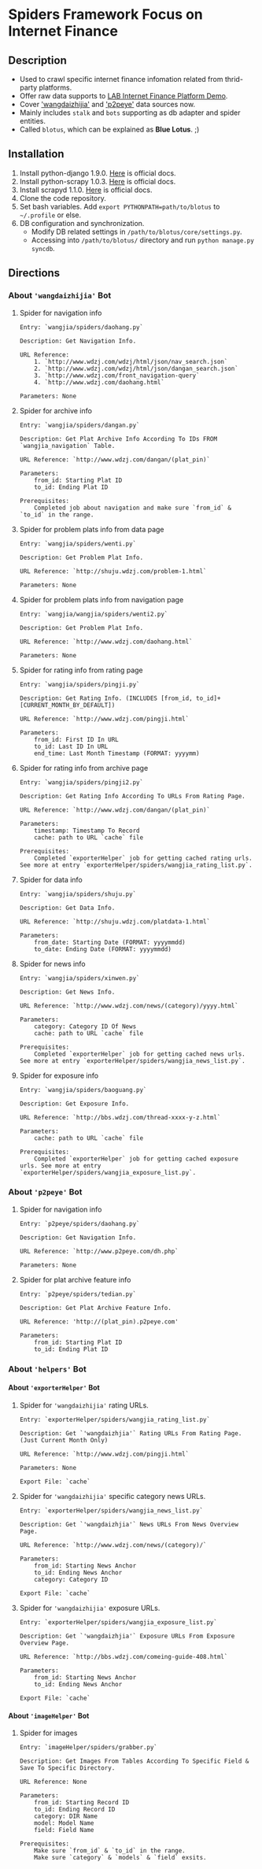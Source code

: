 Spiders Framework Focus on Internet Finance
=======


## Description

* Used to crawl specific internet finance infomation related from thrid-party platforms.
* Offer raw data supports to [LAB Internet Finance Platform Demo](http://10.214.192.66:8080/businessfbi_id/index/home).
* Cover ['wangdaizhijia'](http://www.wdzj.com/) and ['p2peye'](http://www.p2peye.com/) data sources now.
* Mainly includes `stalk` and `bots` supporting as db adapter and spider entities.
* Called `blotus`, which can be explained as __Blue Lotus__. ;)

## Installation

1. Install python-django 1.9.0. [Here](https://docs.djangoproject.com) is official docs.
2. Install python-scrapy 1.0.3. [Here](http://doc.scrapy.org)  is official docs.
3. Install scrapyd 1.1.0. [Here](https://scrapyd.readthedocs.org) is official docs. 
4. Clone the code repository.
5. Set bash variables. Add `export PYTHONPATH=path/to/blotus` to `~/.profile` or else.
6. DB configuration and synchronization.
	* Modify DB related settings in `/path/to/blotus/core/settings.py`.
	* Accessing into `/path/to/blotus/` directory and run `python manage.py syncdb`.

## Directions

### About `'wangdaizhijia'` Bot

1.  Spider for navigation info

		Entry: `wangjia/spiders/daohang.py`

		Description: Get Navigation Info.

		URL Reference:
			1. `http://www.wdzj.com/wdzj/html/json/nav_search.json`
			2. `http://www.wdzj.com/wdzj/html/json/dangan_search.json`
			3. `http://www.wdzj.com/front_navigation-query`
			4. `http://www.wdzj.com/daohang.html`

		Parameters: None

2.  Spider for archive info

		Entry: `wangjia/spiders/dangan.py`

		Description: Get Plat Archive Info According To IDs FROM `wangjia_navigation` Table.

		URL Reference: `http://www.wdzj.com/dangan/(plat_pin)`

		Parameters:
			from_id: Starting Plat ID
			to_id: Ending Plat ID

		Prerequisites:
			Completed job about navigation and make sure `from_id` & `to_id` in the range.

3.  Spider for problem plats info from data page

		Entry: `wangjia/spiders/wenti.py`

		Description: Get Problem Plat Info.

		URL Reference: `http://shuju.wdzj.com/problem-1.html`

		Parameters: None

4.  Spider for problem plats info from navigation page

		Entry: `wangjia/wangjia/spiders/wenti2.py`

		Description: Get Problem Plat Info.

		URL Reference: `http://www.wdzj.com/daohang.html`

		Parameters: None

5.  Spider for rating info from rating page

		Entry: `wangjia/spiders/pingji.py`

		Description: Get Rating Info. (INCLUDES [from_id, to_id]+[CURRENT_MONTH_BY_DEFAULT])

		URL Reference: `http://www.wdzj.com/pingji.html`

		Parameters:
			from_id: First ID In URL
			to_id: Last ID In URL
			end_time: Last Month Timestamp (FORMAT: yyyymm)

6.  Spider for rating info from archive page

		Entry: `wangjia/spiders/pingji2.py`

		Description: Get Rating Info According To URLs From Rating Page.

		URL Reference: `http://www.wdzj.com/dangan/(plat_pin)`

		Parameters:
			timestamp: Timestamp To Record
			cache: path to URL `cache` file

		Prerequisites:
			Completed `exporterHelper` job for getting cached rating urls. See more at entry `exporterHelper/spiders/wangjia_rating_list.py`.

7.  Spider for data info

		Entry: `wangjia/spiders/shuju.py`

		Description: Get Data Info.

		URL Reference: `http://shuju.wdzj.com/platdata-1.html`

		Parameters:
			from_date: Starting Date (FORMAT: yyyymmdd)
			to_date: Ending Date (FORMAT: yyyymmdd)

8.  Spider for news info

		Entry: `wangjia/spiders/xinwen.py`

		Description: Get News Info.

		URL Reference: `http://www.wdzj.com/news/(category)/yyyy.html`

		Parameters:
			category: Category ID Of News
			cache: path to URL `cache` file

		Prerequisites:
			Completed `exporterHelper` job for getting cached news urls. See more at entry `exporterHelper/spiders/wangjia_news_list.py`.

9.  Spider for exposure info

		Entry: `wangjia/spiders/baoguang.py`

		Description: Get Exposure Info.

		URL Reference: `http://bbs.wdzj.com/thread-xxxx-y-z.html`

		Parameters:
			cache: path to URL `cache` file

		Prerequisites:
			Completed `exporterHelper` job for getting cached exposure urls. See more at entry `exporterHelper/spiders/wangjia_exposure_list.py`.


### About `'p2peye'` Bot

1.  Spider for navigation info

		Entry: `p2peye/spiders/daohang.py`

		Description: Get Navigation Info.

		URL Reference: `http://www.p2peye.com/dh.php`

		Parameters: None

2.  Spider for plat archive feature info

		Entry: `p2peye/spiders/tedian.py`

		Description: Get Plat Archive Feature Info.

		URL Reference: 'http://(plat_pin).p2peye.com'

		Parameters:
			from_id: Starting Plat ID
			to_id: Ending Plat ID


### About `'helpers'` Bot

#### About `'exporterHelper'` Bot

1.  Spider for `'wangdaizhijia'` rating URLs.

		Entry: `exporterHelper/spiders/wangjia_rating_list.py`

		Description: Get `'wangdaizhjia'` Rating URLs From Rating Page. (Just Current Month Only)

		URL Reference: `http://www.wdzj.com/pingji.html`

		Parameters: None

		Export File: `cache`

2.  Spider for `'wangdaizhijia'` specific category news URLs.

		Entry: `exporterHelper/spiders/wangjia_news_list.py`

		Description: Get `'wangdaizhjia'` News URLs From News Overview Page.

		URL Reference: `http://www.wdzj.com/news/(category)/`

		Parameters:
			from_id: Starting News Anchor
			to_id: Ending News Anchor
			category: Category ID

		Export File: `cache`

3.  Spider for `'wangdaizhijia'` exposure URLs.

		Entry: `exporterHelper/spiders/wangjia_exposure_list.py`

		Description: Get `'wangdaizhjia'` Exposure URLs From Exposure Overview Page.

		URL Reference: `http://bbs.wdzj.com/comeing-guide-408.html`

		Parameters:
			from_id: Starting News Anchor
			to_id: Ending News Anchor

		Export File: `cache`

#### About `'imageHelper'` Bot

1.  Spider for images

		Entry: `imageHelper/spiders/grabber.py`

		Description: Get Images From Tables According To Specific Field & Save To Specific Directory.

		URL Reference: None

		Parameters:
			from_id: Starting Record ID
			to_id: Ending Record ID
			category: DIR Name
			model: Model Name
			field: Field Name

		Prerequisites:
			Make sure `from_id` & `to_id` in the range.
			Make sure `category` & `models` & `field` exsits.
